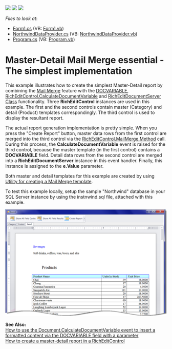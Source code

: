 <!-- default badges list -->
![](https://img.shields.io/endpoint?url=https://codecentral.devexpress.com/api/v1/VersionRange/128611720/13.1.6%2B)
[![](https://img.shields.io/badge/Open_in_DevExpress_Support_Center-FF7200?style=flat-square&logo=DevExpress&logoColor=white)](https://supportcenter.devexpress.com/ticket/details/E3662)
[![](https://img.shields.io/badge/📖_How_to_use_DevExpress_Examples-e9f6fc?style=flat-square)](https://docs.devexpress.com/GeneralInformation/403183)
<!-- default badges end -->
<!-- default file list -->
*Files to look at*:

* [Form1.cs](./CS/Form1.cs) (VB: [Form1.vb](./VB/Form1.vb))
* [NorthwindDataProvider.cs](./CS/NorthwindDataProvider.cs) (VB: [NorthwindDataProvider.vb](./VB/NorthwindDataProvider.vb))
* [Program.cs](./CS/Program.cs) (VB: [Program.vb](./VB/Program.vb))
<!-- default file list end -->
# Master-Detail Mail Merge essential - The simplest implementation


<p>This example illustrates how to create the simplest Master-Detail report by combining the <a href="http://documentation.devexpress.com/#WindowsForms/CustomDocument9330"><u>Mail Merge</u></a> feature with the <a href="http://documentation.devexpress.com/#WindowsForms/CustomDocument9721"><u>DOCVARIABLE</u></a>, <a href="http://documentation.devexpress.com/#WindowsForms/DevExpressXtraRichEditRichEditControl_CalculateDocumentVariabletopic"><u>RichEditControl.CalculateDocumentVariable</u></a> and <a href="http://documentation.devexpress.com/#CoreLibraries/clsDevExpressXtraRichEditRichEditDocumentServertopic"><u>RichEditDocumentServer Class</u></a> functionality. Three <strong>RichEditControl</strong> instances are used in this example. The first and the second controls contain master (Category) and detail (Product) templates correspondingly. The third control is used to display the resultant report.</p><p>The actual report generation implementation is pretty simple. When you press the "Create Report" button, master data rows from the first control are merged into the third control via the <a href="http://documentation.devexpress.com/#WindowsForms/DevExpressXtraRichEditRichEditControl_MailMergetopic1468"><u>RichEditControl.MailMerge Method</u></a> call. During this process, the <strong>CalculateDocumentVariable</strong> event is raised for the third control, because the master template (in the first control) contains a <strong>DOCVARIABLE</strong> field. Detail data rows from the second control are merged into a <strong>RichEditDocumentServer</strong> instance in this event handler. Finally, this instance is assigned to the <strong>e.Value</strong> parameter.</p><p>Both master and detail templates for this example are created by using <a href="https://www.devexpress.com/Support/Center/p/E3661">Utility for creating a Mail Merge template</a>.</p><p>To test this example locally, setup the sample "Northwind" database in your SQL Server instance by using the instnwind.sql file, attached with this example.</p><p><img src="https://raw.githubusercontent.com/DevExpress-Examples/master-detail-mail-merge-essential-the-simplest-implementation-e3662/13.1.6+/media/324c3a59-f99c-417d-8f46-f8090f827db6.png"></p><p><strong>See Also:<br />
</strong><a href="https://www.devexpress.com/Support/Center/p/E3280">How to use the Document.CalculateDocumentVariable event to insert a formatted content via the DOCVARIABLE field with a parameter</a><strong><br />
</strong><a href="https://www.devexpress.com/Support/Center/p/E3331">How to create a master-detail report in a RichEditControl</a></p>

<br/>


